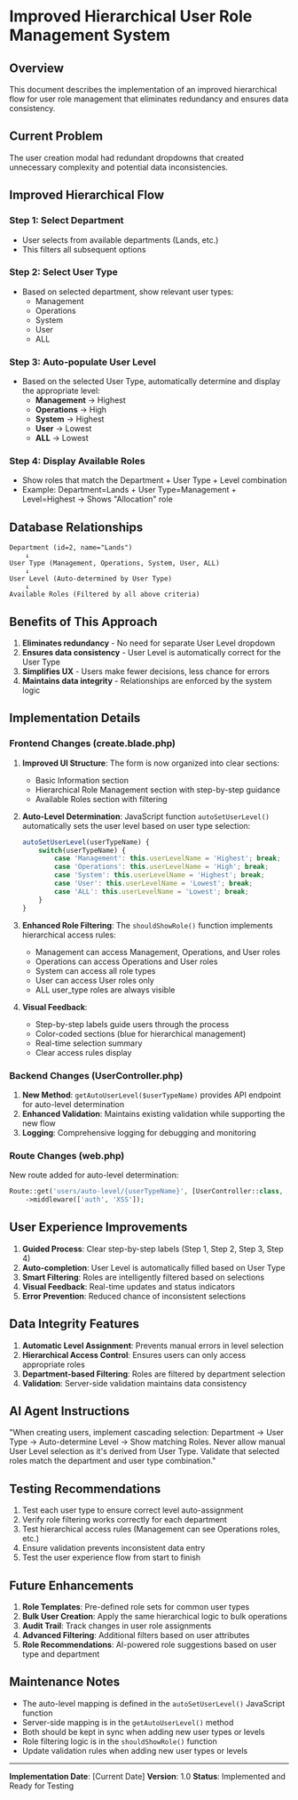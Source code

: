 # Improved Hierarchical User Role Management System

## Overview

This document describes the implementation of an improved hierarchical flow for user role management that eliminates redundancy and ensures data consistency.

## Current Problem

The user creation modal had redundant dropdowns that created unnecessary complexity and potential data inconsistencies.

## Improved Hierarchical Flow

### Step 1: Select Department
- User selects from available departments (Lands, etc.)
- This filters all subsequent options

### Step 2: Select User Type
- Based on selected department, show relevant user types:
  - Management
  - Operations
  - System
  - User
  - ALL

### Step 3: Auto-populate User Level
- Based on the selected User Type, automatically determine and display the appropriate level:
  - **Management** → Highest
  - **Operations** → High
  - **System** → Highest
  - **User** → Lowest
  - **ALL** → Lowest

### Step 4: Display Available Roles
- Show roles that match the Department + User Type + Level combination
- Example: Department=Lands + User Type=Management + Level=Highest → Shows "Allocation" role

## Database Relationships

```
Department (id=2, name="Lands") 
    ↓
User Type (Management, Operations, System, User, ALL)
    ↓  
User Level (Auto-determined by User Type)
    ↓
Available Roles (Filtered by all above criteria)
```

## Benefits of This Approach

1. **Eliminates redundancy** - No need for separate User Level dropdown
2. **Ensures data consistency** - User Level is automatically correct for the User Type
3. **Simplifies UX** - Users make fewer decisions, less chance for errors
4. **Maintains data integrity** - Relationships are enforced by the system logic

## Implementation Details

### Frontend Changes (create.blade.php)

1. **Improved UI Structure**: The form is now organized into clear sections:
   - Basic Information section
   - Hierarchical Role Management section with step-by-step guidance
   - Available Roles section with filtering

2. **Auto-Level Determination**: JavaScript function `autoSetUserLevel()` automatically sets the user level based on user type selection:
   ```javascript
   autoSetUserLevel(userTypeName) {
       switch(userTypeName) {
           case 'Management': this.userLevelName = 'Highest'; break;
           case 'Operations': this.userLevelName = 'High'; break;
           case 'System': this.userLevelName = 'Highest'; break;
           case 'User': this.userLevelName = 'Lowest'; break;
           case 'ALL': this.userLevelName = 'Lowest'; break;
       }
   }
   ```

3. **Enhanced Role Filtering**: The `shouldShowRole()` function implements hierarchical access rules:
   - Management can access Management, Operations, and User roles
   - Operations can access Operations and User roles
   - System can access all role types
   - User can access User roles only
   - ALL user_type roles are always visible

4. **Visual Feedback**: 
   - Step-by-step labels guide users through the process
   - Color-coded sections (blue for hierarchical management)
   - Real-time selection summary
   - Clear access rules display

### Backend Changes (UserController.php)

1. **New Method**: `getAutoUserLevel($userTypeName)` provides API endpoint for auto-level determination
2. **Enhanced Validation**: Maintains existing validation while supporting the new flow
3. **Logging**: Comprehensive logging for debugging and monitoring

### Route Changes (web.php)

New route added for auto-level determination:
```php
Route::get('users/auto-level/{userTypeName}', [UserController::class, 'getAutoUserLevel'])
    ->middleware(['auth', 'XSS']);
```

## User Experience Improvements

1. **Guided Process**: Clear step-by-step labels (Step 1, Step 2, Step 3, Step 4)
2. **Auto-completion**: User Level is automatically filled based on User Type
3. **Smart Filtering**: Roles are intelligently filtered based on selections
4. **Visual Feedback**: Real-time updates and status indicators
5. **Error Prevention**: Reduced chance of inconsistent selections

## Data Integrity Features

1. **Automatic Level Assignment**: Prevents manual errors in level selection
2. **Hierarchical Access Control**: Ensures users can only access appropriate roles
3. **Department-based Filtering**: Roles are filtered by department selection
4. **Validation**: Server-side validation maintains data consistency

## AI Agent Instructions

"When creating users, implement cascading selection: Department → User Type → Auto-determine Level → Show matching Roles. Never allow manual User Level selection as it's derived from User Type. Validate that selected roles match the department and user type combination."

## Testing Recommendations

1. Test each user type to ensure correct level auto-assignment
2. Verify role filtering works correctly for each department
3. Test hierarchical access rules (Management can see Operations roles, etc.)
4. Ensure validation prevents inconsistent data entry
5. Test the user experience flow from start to finish

## Future Enhancements

1. **Role Templates**: Pre-defined role sets for common user types
2. **Bulk User Creation**: Apply the same hierarchical logic to bulk operations
3. **Audit Trail**: Track changes in user role assignments
4. **Advanced Filtering**: Additional filters based on user attributes
5. **Role Recommendations**: AI-powered role suggestions based on user type and department

## Maintenance Notes

- The auto-level mapping is defined in the `autoSetUserLevel()` JavaScript function
- Server-side mapping is in the `getAutoUserLevel()` method
- Both should be kept in sync when adding new user types or levels
- Role filtering logic is in the `shouldShowRole()` function
- Update validation rules when adding new user types or levels

---

**Implementation Date**: [Current Date]
**Version**: 1.0
**Status**: Implemented and Ready for Testing